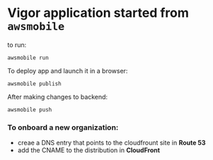 # Vigor application started from `awsmobile`

to run:

    awsmobile run

To deploy app and launch it in a browser:

    awsmobile publish

After making changes to backend:

    awsmobile push

### To onboard a new organization: ###

* creae a DNS entry that points to the cloudfrount site in **Route 53**
* add the CNAME to the distribution in **CloudFront**
